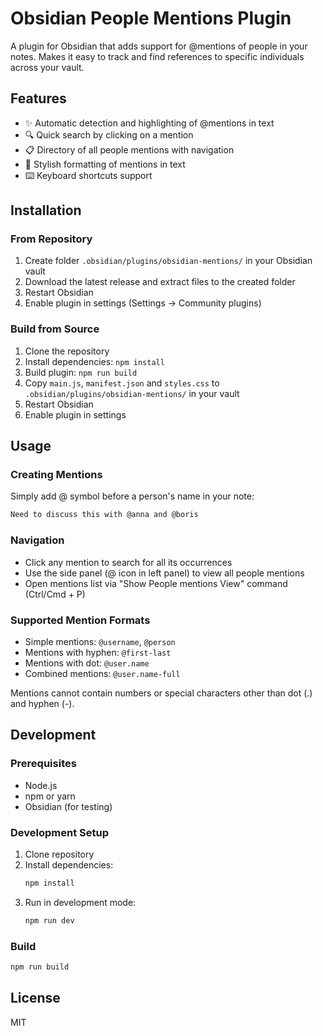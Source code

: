 # Obsidian People Mentions Plugin

A plugin for Obsidian that adds support for @mentions of people in your notes. Makes it easy to track and find references to specific individuals across your vault.

## Features

- ✨ Automatic detection and highlighting of @mentions in text
- 🔍 Quick search by clicking on a mention
- 📋 Directory of all people mentions with navigation
- 🎨 Stylish formatting of mentions in text
- ⌨️ Keyboard shortcuts support

## Installation

### From Repository

1. Create folder `.obsidian/plugins/obsidian-mentions/` in your Obsidian vault
2. Download the latest release and extract files to the created folder
3. Restart Obsidian
4. Enable plugin in settings (Settings -> Community plugins)

### Build from Source

1. Clone the repository
2. Install dependencies: `npm install`
3. Build plugin: `npm run build`
4. Copy `main.js`, `manifest.json` and `styles.css` to `.obsidian/plugins/obsidian-mentions/` in your vault
5. Restart Obsidian
6. Enable plugin in settings

## Usage

### Creating Mentions

Simply add @ symbol before a person's name in your note:

```markdown
Need to discuss this with @anna and @boris
```

### Navigation

- Click any mention to search for all its occurrences
- Use the side panel (@ icon in left panel) to view all people mentions
- Open mentions list via "Show People mentions View" command (Ctrl/Cmd + P)

### Supported Mention Formats

- Simple mentions: `@username`, `@person`
- Mentions with hyphen: `@first-last`
- Mentions with dot: `@user.name`
- Combined mentions: `@user.name-full`

Mentions cannot contain numbers or special characters other than dot (.) and hyphen (-).

## Development

### Prerequisites

- Node.js
- npm or yarn
- Obsidian (for testing)

### Development Setup

1. Clone repository
2. Install dependencies:
   ```bash
   npm install
   ```
3. Run in development mode:
   ```bash
   npm run dev
   ```

### Build

```bash
npm run build
```

## License

MIT 
